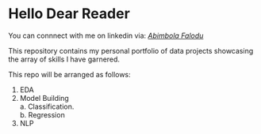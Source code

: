 # Hello Dear Reader

You can connnect with me on linkedin via: [_Abimbola Falodu_](https://linkedin.com/in/abimbolafalodu)<br>

This repository contains my personal portfolio of data projects showcasing the array of skills I have garnered.

This repo will be arranged as follows:

1. EDA
2. Model Building<br>
    a. Classification.<br>
    b. Regression
3. NLP
